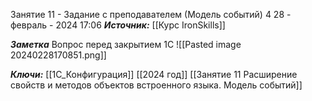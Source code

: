 
Занятие 11 - Задание с преподавателем (Модель событий) 4
 28 - февраль - 2024  17:06 
***Источник:***  [[Курс IronSkills]] 

***Заметка*** 
Вопрос перед закрытием 1С
![[Pasted image 20240228170851.png]]

***Ключи:*** [[1С_Конфигурация]] [[2024 год]]  [[Занятие 11 Расширение свойств и методов объектов встроенного языка. Модель событий]]
